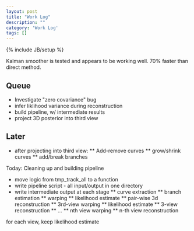 ```yaml
---
layout: post
title: "Work Log"
description: ""
category: 'Work Log'
tags: []
---
```

{% include JB/setup %}

Kalman smoother is tested and appears to be working well.  70% faster than direct method.

Queue
------
* Investigate "zero covariance" bug
* infer liklihood variance during reconstruction
* build pipeline, w/ intermediate results
* project 3D posterior into third view

Later
-------
* after projecting into third view:
** Add-remove curves 
** grow/shrink curves
** add/break branches

Today: Cleaning up and building pipeline

* move logic from tmp_track_all to a function
* write pipeline script - all input/output in one directory
* write intermediate output at each stage
** curve extraction
** branch estimation
** warping
** likelihood estimate
** pair-wise 3d reconstruction
** 3rd-view warping
** likelihood estimate
** 3-view reconstruction
** ...
** nth view warping
** n-th view reconstruction

for each view, keep likelihood estimate
